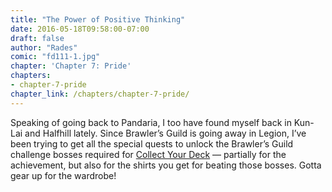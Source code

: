 ```yaml
---
title: "The Power of Positive Thinking"
date: 2016-05-18T09:58:00-07:00
draft: false
author: "Rades"
comic: "fd111-1.jpg"
chapter: 'Chapter 7: Pride'
chapters:
- chapter-7-pride
chapter_link: /chapters/chapter-7-pride/
---
```


Speaking of going back to Pandaria, I too have found myself back in Kun-Lai and Halfhill lately. Since Brawler’s Guild is going away in Legion, I’ve been trying to get all the special quests to unlock the Brawler’s Guild challenge bosses required for [Collect Your Deck](http://www.wowhead.com/achievement=8339/collect-your-deck) — partially for the achievement, but also for the shirts you get for beating those bosses. Gotta gear up for the wardrobe! 

